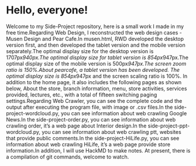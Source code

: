 # Hello, everyone!
Welcome to my Side-Project repository, here is a small work I made in my free time.Regarding Web Design, I reconstructed the web design cases - Musen Design and Pear Cafe.In musen.html, RWD developed the desktop version first, and then developed the tablet version and the mobile version separately.The optimal display size for the desktop version is 1707px*940px.The optimal display size for tablet version is 854px*947px.The optimal display size of the mobile version is 500px*947px.The screen zoom ratio is 150%.About pearcafe, a tablet version has been developed. The optimal display size is 854px*947px and the screen scaling ratio is 100%. In addition to the home page, it also includes the following pages as shown below, About the store, branch information, menu, store activities, services provided, lectures, etc., with a total of fifteen switching paging settings.Regarding Web Crawler, you can see the complete code and the output after executing the program file, with image or .csv files.In the side-project-wordcloud.py, you can see information about web crawling Google News.In the side-project-order.py, you can see information about web crawling order, it’s a web page about Interior design.In the side-project-ppt-wordcloud.py, you can see information about web crawling ptt, websites that provide public comments.In the side-project-HiLife.py, you can see information about web crawling HiLife, it’s a web page provide store information.In addition, I will use HackMD to make notes. At present, there is a compilation of git commands, welcome to watch.

